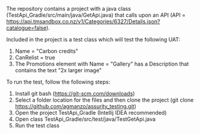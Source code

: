 The repository contains a project with a java class (TestApi_Gradle/src/main/java/GetApi.java) that calls upon an API (API = https://api.tmsandbox.co.nz/v1/Categories/6327/Details.json?catalogue=false).

Included in the project is a test class which will test the following UAT:
1. Name = "Carbon credits"
2. CanRelist = true
3. The Promotions element with Name = "Gallery" has a Description that contains the text "2x larger image" 


To run the test, follow the following steps:
1. Install git bash (https://git-scm.com/downloads)
2. Select a folder location for the files and then clone the project (git clone https://github.com/agmanzo/assurity_testing.git)
3. Open the project TestApi_Gradle (Intellij IDEA recommended)
4. Open class TestApi_Gradle/src/test/java/TestGetApi.java
5. Run the test class
